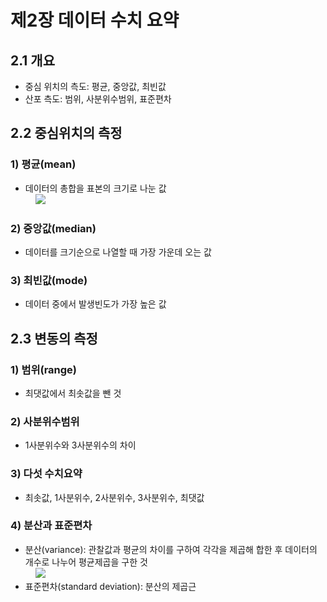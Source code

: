 # 제2장 데이터 수치 요약

## 2.1 개요

- 중심 위치의 측도: 평균, 중앙값, 최빈값
- 산포 측도: 범위, 사분위수범위, 표준편차

## 2.2 중심위치의 측정

### 1) 평균(mean)

- 데이터의 총합을 표본의 크기로 나눈 값  
&nbsp;&nbsp;&nbsp;&nbsp;<img src="https://latex.codecogs.com/svg.latex?\bar{x}=\frac{\displaystyle\sum_{i=1}^{n}x_{i}}{n}" />

### 2) 중앙값(median)

- 데이터를 크기순으로 나열할 때 가장 가운데 오는 값

### 3) 최빈값(mode)

- 데이터 중에서 발생빈도가 가장 높은 값

## 2.3 변동의 측정

### 1) 범위(range)

- 최댓값에서 최솟값을 뺀 것

### 2) 사분위수범위

- 1사분위수와 3사분위수의 차이

### 3) 다섯 수치요약

- 최솟값, 1사분위수, 2사분위수, 3사분위수, 최댓값

### 4) 분산과 표준편차

- 분산(variance): 관찰값과 평균의 차이를 구하여 각각을 제곱해 합한 후 데이터의 개수로 나누어 평균제곱을 구한 것  
&nbsp;&nbsp;&nbsp;&nbsp;<img src="https://latex.codecogs.com/svg.latex?s^2=\frac{\displaystyle\sum_{i=1}^{n}({x_i}-{\bar{x}})^2}{n-1}" />
- 표준편차(standard deviation): 분산의 제곱근 
